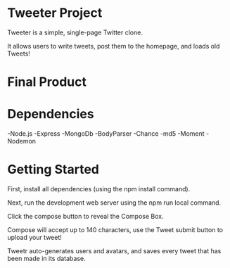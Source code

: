 # Tweeter Project

Tweeter is a simple, single-page Twitter clone.

It allows users to write tweets, post them to the homepage, and loads old Tweets! 

# Final Product

# Dependencies

-Node.js -Express -MongoDb -BodyParser -Chance -md5 -Moment -Nodemon

# Getting Started

First, install all dependencies (using the npm install command). 

Next, run the development web server using the npm run local command.

Click the compose button to reveal the Compose Box.

Compose will accept up to 140 characters, use the Tweet submit button to upload your tweet!

Tweetr auto-generates users and avatars, and saves every tweet that has been made in its database.
